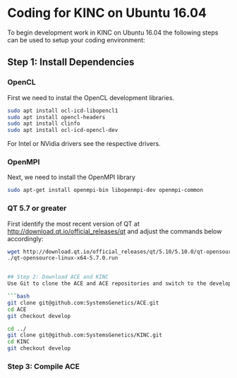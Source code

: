 
# Coding for KINC on Ubuntu 16.04
To begin development work in KINC on Ubuntu 16.04 the following steps can be used to setup your coding environment:

## Step 1: Install Dependencies

### OpenCL
First we need to instal the OpenCL development libraries.  

```bash
sudo apt install ocl-icd-libopencl1
sudo apt install opencl-headers
sudo apt install clinfo
sudo apt install ocl-icd-opencl-dev
```
For Intel or NVidia drivers see the respective drivers.

### OpenMPI
Next, we need to install the OpenMPI library

```bash
sudo apt-get install openmpi-bin libopenmpi-dev openmpi-common
```

### QT 5.7 or greater
First identify the most recent version of QT at http://download.qt.io/official_releases/qt and adjust the commands below accordingly:

```bash
wget http://download.qt.io/official_releases/qt/5.10/5.10.0/qt-opensource-linux-x64-5.10.0.run
./qt-opensource-linux-x64-5.7.0.run


## Step 2: Download ACE and KINC
Use Git to clone the ACE and ACE repositories and switch to the develop branch

```bash
git clone git@github.com:SystemsGenetics/ACE.git
cd ACE
git checkout develop 

cd ../
git clone git@github.com:SystemsGenetics/KINC.git
cd KINC
git checkout develop
```
### Step 3: Compile ACE
